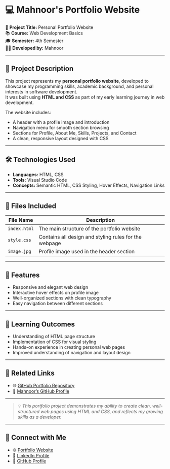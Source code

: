 # 💻 Mahnoor's Portfolio Website

📌 **Project Title:** Personal Portfolio Website  
📚 **Course:** Web Development Basics  
🎓 **Semester:** 4th Semester  
👩‍💻 **Developed by:** Mahnoor

---

## 🧠 Project Description

This project represents my **personal portfolio website**, developed to showcase my programming skills, academic background, and personal interests in software development.  
It was built using **HTML and CSS** as part of my early learning journey in web development.

The website includes:
- A header with a profile image and introduction  
- Navigation menu for smooth section browsing  
- Sections for Profile, About Me, Skills, Projects, and Contact  
- A clean, responsive layout designed with CSS  

---

## 🛠️ Technologies Used

- **Languages:** HTML, CSS  
- **Tools:** Visual Studio Code  
- **Concepts:** Semantic HTML, CSS Styling, Hover Effects, Navigation Links  

---

## 📂 Files Included

| File Name | Description |
|------------|-------------|
| `index.html` | The main structure of the portfolio website |
| `style.css` | Contains all design and styling rules for the webpage |
| `image.jpg` | Profile image used in the header section |

---

## 🎨 Features

- Responsive and elegant web design  
- Interactive hover effects on profile image  
- Well-organized sections with clean typography  
- Easy navigation between different sections  

---

## 🎯 Learning Outcomes

- Understanding of HTML page structure  
- Implementation of CSS for visual styling  
- Hands-on experience in creating personal web pages  
- Improved understanding of navigation and layout design  

---

## 🔗 Related Links

- 🌐 [GitHub Portfolio Repository](https://github.com/mahnoor-cs6767)  
- 💼 [Mahnoor’s GitHub Profile](https://github.com/mahnoor-cs6767?tab=repositories)

---

> 💡 *This portfolio project demonstrates my ability to create clean, well-structured web pages using HTML and CSS, and reflects my growing skills as a developer.*

---
## 🔗 Connect with Me

- 🌐 [Portfolio Website](https://mahnoor-cs6767.github.io/My-Portfolio1/)
- 💼 [LinkedIn Profile](https://www.linkedin.com/in/mahnoor-sajjad-b50054388/)
- 🐙 [GitHub Profile](https://github.com/mahnoor-cs6767)


